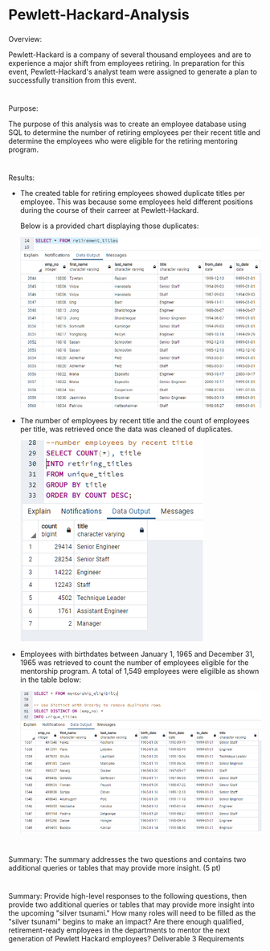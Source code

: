 # Pewlett-Hackard-Analysis

###

Overview:

Pewlett-Hackard is a company of several thousand employees and are to experience a major shift from employees retiring. In preparation for this event, Pewlett-Hackard's analyst team were assigned to generate a plan to successfully transition from this event.

#
Purpose:

The purpose of this analysis was to create an employee database using SQL to determine the number of retiring employees per their recent title and determine the employees who were eligible for the retiring mentoring program. 

#


Results:

- The created table for retiring employees showed duplicate titles per employee. This was because some employees held different positions during the course of their carreer at Pewlett-Hackard. 

  Below is a provided chart displaying those duplicates:  
   

    ![retired_count](Resources/title_dup.PNG)






- The number of employees by recent title and the count of employees per title, was retrieved once the data was cleaned of duplicates.
  
 
    ![retired_count](Resources/retired_count.PNG)



  

 - Employees with birthdates between January 1, 1965 and December 31, 1965 was retrieved to count the number of employees eligible for the mentorship program. A total of 1,549 employees were eligilble as shown in the table below: 
  
   ![retired_count](Resources/mentorship_elgibil.PNG)








#
Summary:
The summary addresses the two questions and contains two additional queries or tables that may provide more insight. (5 pt)
#
Summary: Provide high-level responses to the following questions, then provide two additional queries or tables that may provide more insight into the upcoming "silver tsunami."
How many roles will need to be filled as the "silver tsunami" begins to make an impact?
Are there enough qualified, retirement-ready employees in the departments to mentor the next generation of Pewlett Hackard employees?
Deliverable 3 Requirements